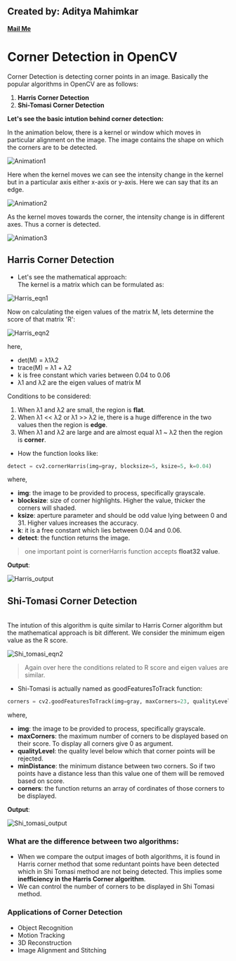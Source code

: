 ## Created by: Aditya Mahimkar
[**Mail Me**](mailto:mahimkaradi@gmail.com)

# Corner Detection in OpenCV
Corner Detection is detecting corner points in an image. Basically the popular algorithms in OpenCV are as follows:
1. **Harris Corner Detection**
2. **Shi-Tomasi Corner Detection**

**Let's see the basic intution behind corner detection:**
  
In the animation below, there is a kernel or window which moves in particular alignment on the image. The image contains the shape on which the corners are to be detected.
  
![Animation1](Aditya_pics/Animation1.gif)

Here when the kernel moves we can see the intensity change in the kernel but in a particular axis either x-axis or y-axis. Here we can say that its an edge.
  
![Animation2](Aditya_pics/Animation2.gif)

As the kernel moves towards the corner, the intensity change is in different axes. Thus a corner is detected.
  
![Animation3](Aditya_pics/Animation3.gif)

## Harris Corner Detection
- Let's see the mathematical approach: <br>
The kernel is a matrix which can be formulated as:

![Harris_eqn1](Aditya_pics/Harris_eqn1.PNG)

Now on calculating the eigen values of the matrix M, lets determine the score of that matrix 'R':

![Harris_eqn2](Aditya_pics/Harris_eqn2.PNG)

here, 
- det(M) = λ1λ2
- trace(M) = λ1 + λ2
- k is free constant which varies between 0.04 to 0.06
- λ1 and λ2 are the eigen values of matrix M

Conditions to be considered:
1. When λ1 and λ2 are small, the region is **flat**.
2. When λ1 << λ2 or λ1 >> λ2 ie, there is a huge difference in the two values then the region is **edge**.
3. When λ1 and λ2 are large and are almost equal λ1 ~ λ2 then the region is **corner**.

- How the function looks like:
```python
detect = cv2.cornerHarris(img=gray, blocksize=5, ksize=5, k=0.04)
```
where,
  - **img**: the image to be provided to process, specifically grayscale.
  - **blocksize**: size of corner highlights. Higher the value, thicker the corners will shaded.
  - **ksize**: aperture parameter and should be odd value lying between 0 and 31. Higher values increases the accuracy.
  - **k**: it is a free constant which lies between 0.04 and 0.06.
  - **detect**: the function returns the image. 

> one important point is cornerHarris function accepts **float32 value**.

**Output**:

![Harris_output](Aditya_pics/Harris_output.PNG)

## Shi-Tomasi Corner Detection
<br>
The intution of this algorithm is quite similar to Harris Corner algorithm but the mathematical approach is bit different. We consider the minimum eigen value as the R score.

![Shi_tomasi_eqn2](Aditya_pics/Shi_tomasi_eqn2.PNG)

> Again over here the conditions related to R score and eigen values are similar.

- Shi-Tomasi is actually named as goodFeaturesToTrack function:
```python
corners = cv2.goodFeaturesToTrack(img=gray, maxCorners=23, qualityLevel=0.01, minDistance=15)
```
where,
  - **img**: the image to be provided to process, specifically grayscale.
  - **maxCorners**: the maximum number of corners to be displayed based on their score. To display all corners give 0 as argument.
  - **qualityLevel**: the quality level below which that corner points will be rejected.
  - **minDistance**: the minimum distance between two corners. So if two points have a distance less than this value one of them will be removed based on score.
  - **corners**: the function returns an array of cordinates of those corners to be displayed.

**Output**:

![Shi_tomasi_output](Aditya_pics/Shi_tomasi_output.PNG)

### What are the difference between two algorithms:

- When we compare the output images of both algorithms, it is found in Harris corner method that some reduntant points have been detected which in Shi Tomasi method are not being detected. This implies some **inefficiency in the Harris Corner algorithm**.
- We can control the number of corners to be displayed in Shi Tomasi method.

### Applications of Corner Detection
- Object Recognition
- Motion Tracking
- 3D Reconstruction
- Image Alignment and Stitching
